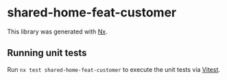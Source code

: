 # shared-home-feat-customer

This library was generated with [Nx](https://nx.dev).

## Running unit tests

Run `nx test shared-home-feat-customer` to execute the unit tests via [Vitest](https://vitest.dev/).
